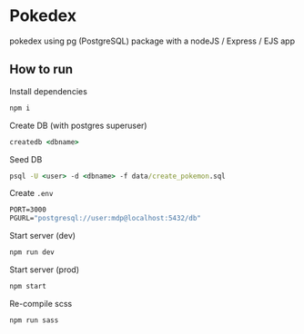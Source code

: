 # Pokedex

pokedex using pg (PostgreSQL) package with a nodeJS / Express / EJS app

## How to run

Install dependencies

```cmd
npm i
```

Create DB (with postgres superuser)

```cmd
createdb <dbname>
```

Seed DB

```cmd
psql -U <user> -d <dbname> -f data/create_pokemon.sql
```

Create `.env`

```cmd
PORT=3000
PGURL="postgresql://user:mdp@localhost:5432/db"
```

Start server (dev)

```cmd
npm run dev
```

Start server (prod)

```cmd
npm start
```

Re-compile scss

```cmd
npm run sass
```
